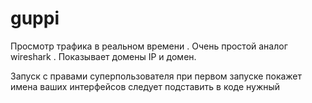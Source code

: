 # guppi
Просмотр трафика в реальном времени . Очень простой аналог wireshark . Показывает домены IP и домен.


Запуск с правами суперпользователя при первом запуске покажет имена ваших интерфейсов следует подставить в коде нужный 
